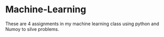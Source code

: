 # Machine-Learning
These are 4 assignments in my machine learning class using python and Numoy to silve problems.
